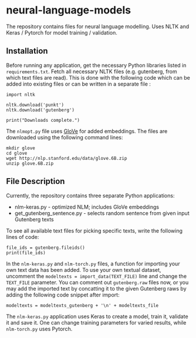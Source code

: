 # neural-language-models
The repository contains files for neural language modelling. Uses NLTK and Keras / Pytorch for model training / validation.

## Installation

Before running any application, get the necessary Python libraries listed in `requirements.txt`. Fetch all necessary NLTK files (e.g. gutenberg, from which text files are read). This is done with the following code which can be added into existing files or can be written in a separate file :

```
import nltk

nltk.download('punkt')
nltk.download('gutenberg')

print("Downloads complete.")
```

The `nlmopt.py` file uses [GloVe](https://nlp.stanford.edu/projects/glove/) for added embeddings. The files are downloaded using the following command lines:

```
mkdir glove
cd glove
wget http://nlp.stanford.edu/data/glove.6B.zip
unzip glove.6B.zip
```

## File Description

Currently, the repository contains three separate Python applications:
- nlm-keras.py - optimized NLM; includes GloVe embeddings
- get_gutenberg_sentence.py - selects random sentence from given input Gutenberg texts

To see all available text files for picking specific texts, write the following lines of code:

```
file_ids = gutenberg.fileids()
print(file_ids)
```

In the `nlm-keras.py` and `nlm-torch.py` files, a function for importing your own text data has been added. To use your own textual dataset, uncomment the `modeltexts = import_data(TEXT_FILE)` line and change the `TEXT_FILE` parameter. You can comment out `gutenberg.raw` files now, or you may add the imported text by concatting it to the given Gutenberg raws by adding the following code snippet after import:

```
modeltexts = modeltexts_gutenberg + '\n' + modeltexts_file
```

The `nlm-keras.py` application uses Keras to create a model, train it, validate it and save it. One can change training parameters for varied results, while `nlm-torch.py` uses Pytorch.
